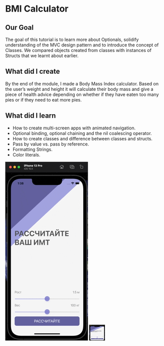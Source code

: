 #  BMI Calculator

## Our Goal

The goal of this tutorial is to learn more about Optionals, solidify understanding of the MVC design pattern and to introduce the concept of Classes. We compared objects created from classes with instances of Structs that we learnt about earlier.

## What did I create

By the end of the module, I made a Body Mass Index calculator. Based on the user’s weight and height it will calculate their body mass and give a piece of health advice depending on whether if they have eaten too many pies or if they need to eat more pies.

## What did I learn

* How to create multi-screen apps with animated navigation.
* Optional binding, optional chaining and the nil coalescing operator.
* How to create classes and difference between classes and structs. 
* Pass by value vs. pass by reference. 
* Formatting Strings. 
* Color literals.

![End Banner](record.gif)
<img src="https://github.com/CyrilusK/BMI-calculator/blob/main/record.gif" width="50" height="50"/>
